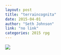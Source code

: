 ```yaml
---
layout: post
title: "terraincognita"
date: 2015-04-01
author: "Seth Johnson"
link: "no link"
categories: 2015 rpg
---
```

![]({{site.url}}/2015images/terraincognita.jpg)
